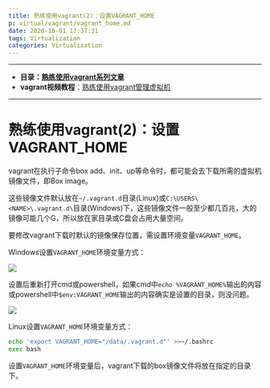```yaml
---
title: 熟练使用vagrant(2)：设置VAGRANT_HOME
p: virtual/vagrant/vagrant_home.md
date: 2020-10-01 17:37:31
tags: Virtualization
categories: Virtualization
---
```


--------

- **目录：[熟练使用vagrant系列文章](/virtual/index#vagrant)**  
- **vagrant视频教程**：[熟练使用vagrant管理虚拟机](https://edu.51cto.com/sd/304f8)

--------

# 熟练使用vagrant(2)：设置VAGRANT_HOME

vagrant在执行子命令box add、init、up等命令时，都可能会去下载所需的虚拟机镜像文件，即Box image。

这些镜像文件默认放在`~/.vagrant.d`目录(Linux)或`C:\USERS\<NAME>\.vagrant.d\`目录(Windows)下，这些镜像文件一般至少都几百兆，大的镜像可能几个G，所以放在家目录或C盘会占用大量空间。

要修改vagrant下载时默认的镜像保存位置，需设置环境变量`VAGRANT_HOME`。

Windows设置`VAGRANT_HOME`环境变量方式：

![](/img/virtual/2020_10_12_1602517288955.png)

设置后重新打开cmd或powershell，如果cmd中`echo %VAGRANT_HOME%`输出的内容或powershell中`$env:VAGRANT_HOME`输出的内容确实是设置的目录，则没问题。

![](/img/virtual/2020_10_12_1602517930370.png)

Linux设置`VAGRANT_HOME`环境变量方式：
```bash
echo 'export VAGRANT_HOME="/data/.vagrant.d"' >>~/.bashrc
exec bash
```

设置`VAGRANT_HOME`环境变量后，vagrant下载的box镜像文件将放在指定的目录下。

